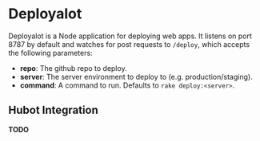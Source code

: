 # Deployalot
Deployalot is a Node application for deploying web apps. It listens on port
8787 by default and watches for post requests to `/deploy`, which accepts the
following parameters:

* **repo**: The github repo to deploy.
* **server**: The server environment to deploy to (e.g. production/staging).
* **command**: A command to run. Defaults to `rake deploy:<server>`.

## Hubot Integration
**TODO**
